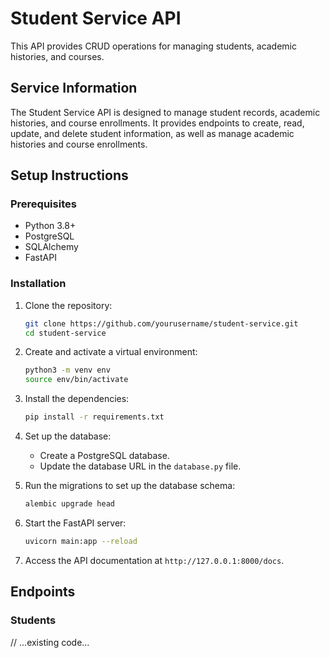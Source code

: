 # Student Service API

This API provides CRUD operations for managing students, academic histories, and courses.

## Service Information

The Student Service API is designed to manage student records, academic histories, and course enrollments. It provides endpoints to create, read, update, and delete student information, as well as manage academic histories and course enrollments.

## Setup Instructions

### Prerequisites

- Python 3.8+
- PostgreSQL
- SQLAlchemy
- FastAPI

### Installation

1. Clone the repository:
    ```sh
    git clone https://github.com/yourusername/student-service.git
    cd student-service
    ```

2. Create and activate a virtual environment:
    ```sh
    python3 -m venv env
    source env/bin/activate
    ```

3. Install the dependencies:
    ```sh
    pip install -r requirements.txt
    ```

4. Set up the database:
    - Create a PostgreSQL database.
    - Update the database URL in the `database.py` file.

5. Run the migrations to set up the database schema:
    ```sh
    alembic upgrade head
    ```

6. Start the FastAPI server:
    ```sh
    uvicorn main:app --reload
    ```

7. Access the API documentation at `http://127.0.0.1:8000/docs`.

## Endpoints

### Students

// ...existing code...
